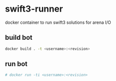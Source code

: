 # swift3-runner

docker container to run swift3 solutions for arena I/O

## build bot

```bash
docker build . -t <username>:<revision>
```

## run bot

```bash
# docker run -ti <username>:<revision>
```